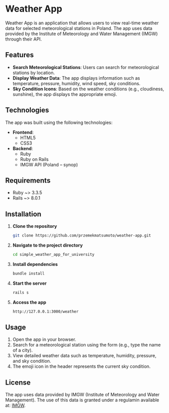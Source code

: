 # Weather App

Weather App is an application that allows users to view real-time weather data for selected meteorological stations in Poland. The app uses data provided by the Institute of Meteorology and Water Management (IMGW) through their API.

## Features

- **Search Meteorological Stations**: Users can search for meteorological stations by location.
- **Display Weather Data**: The app displays information such as temperature, pressure, humidity, wind speed, sky conditions.
- **Sky Condition Icons**: Based on the weather conditions (e.g., cloudiness, sunshine), the app displays the appropriate emoji.

## Technologies

The app was built using the following technologies:
- **Frontend**:
  - HTML5
  - CSS3
- **Backend**:
  - Ruby
  - Ruby on Rails
  - IMGW API (Poland – synop)

## Requirements

- Ruby ~> 3.3.5
- Rails ~> 8.0.1

## Installation

1. **Clone the repository**

   ```bash
   git clone https://github.com/przemekmatsumoto/weather-app.git

2. **Navigate to the project directory**

    ```bash
    cd simple_weather_app_for_university

3. **Install dependencies**

    ```bash
    bundle install

4. **Start the server**

    ```bash
    rails s

5. **Access the app**

    ```bash
    http://127.0.0.1:3000/weather
    
## Usage

1. Open the app in your browser.
2. Search for a meteorological station using the form (e.g., type the name of a city).
3. View detailed weather data such as temperature, humidity, pressure, and sky condition.
4. The emoji icon in the header represents the current sky condition.

## License

The app uses data provided by IMGW (Institute of Meteorology and Water Management). The use of this data is granted under a regulamin available at: [IMGW](https://danepubliczne.imgw.pl/docs/regulamin_udostepniania_danych.pdf).
